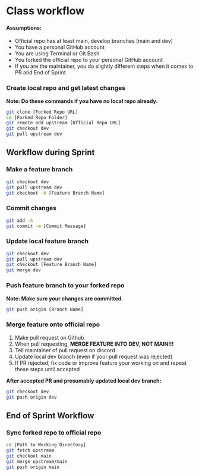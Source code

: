 
# Class workflow

#### Assumptions:

- Official repo has at least main, develop branches (main and dev)
- You have a personal GitHub account
- You are using Terminal or Git Bash
- You forked the official repo to your personal GitHub account
- If you are the maintainer, you do slightly different steps when it comes to PR and End of Sprint

### Create local repo and get latest changes

**Note: Do these commands if you have no local repo already.**

```bash
git clone [Forked Repo URL]
cd [Forked Repo Folder]
git remote add upstream [Official Repo URL]
git checkout dev
git pull upstream dev
```

## Workflow during Sprint

### Make a feature branch

```bash
git checkout dev
git pull upstream dev
git checkout -b [Feature Branch Name]
```

### Commit changes 

```bash
git add -A
git commit -m [Commit Message]
```

### Update local feature branch

```bash
git checkout dev
git pull upstream dev
git checkout [Feature Branch Name]
git merge dev
```

### Push feature branch to your forked repo

**Note: Make sure your changes are committed.**

```bash
git push origin [Branch Name]
```

### Merge feature onto official repo

1. Make pull request on Github
2. When pull requesting, **MERGE FEATURE INTO DEV, NOT MAIN!!!**
3. Tell maintainer of pull request on discord
4. Update local dev branch (even if your pull request was rejected)
5. If PR rejected, fix code or improve feature your working on and repeat these steps until accepted

**After accepted PR and presumably updated local dev branch:**

```bash
git checkout dev
git push origin dev
```

## End of Sprint Workflow

### Sync forked repo to official repo

```bash
cd [Path to Working Directory]
git fetch upstream
git checkout main
git merge upstream/main
git push origin main
```


